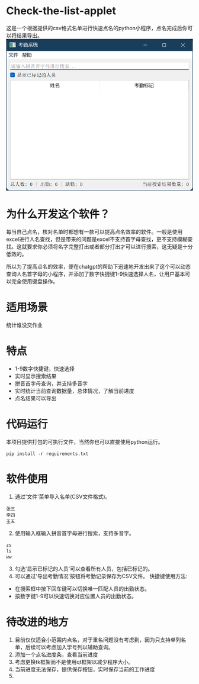 # Check-the-list-applet
这是一个根据提供的csv格式名单进行快速点名的python小程序，点名完成后你可以将结果导出。
![img.png](img/img.png)

# 为什么开发这个软件？

每当自己点名，核对名单时都想有一款可以提高点名效率的软件。一般是使用excel进行人名查找，但是带来的问题是excel不支持首字母查找，更不支持模糊查找。这就要求你必须将名字完整打出或者部分打出才可以进行搜索，这无疑是十分低效的。

所以为了提高点名的效率，便在chatgpt的帮助下迅速地开发出来了这个可以动态查询人名首字母的小程序，并添加了数字快捷键1-9快速选择人名，让用户基本可以完全使用键盘操作。
# 适用场景
统计谁没交作业
# 特点

- 1-9数字快捷键，快速选择
- 实时显示搜索结果
- 拼音首字母查询，并支持多音字
- 实时统计当前查询数据量，总体情况，了解当前进度
- 点名结果可以导出
# 代码运行
本项目提供打包的可执行文件，当然你也可以直接使用python运行。
```commandline
pip install -r requirements.txt
```
# 软件使用

1. 通过'文件'菜单导入名单(CSV文件格式)。
```CSV
张三
李四
王五
```
2. 使用输入框输入拼音首字母进行搜索，支持多音字。
```commandline
zs
ls
ww
```
3. 勾选'显示已标记的人员'可以查看所有人员，包括已标记的。
4. 可以通过'导出考勤情况'按钮将考勤记录保存为CSV文件。
快捷键使用方法:
- 在搜索框中按下回车键可以切换唯一匹配人员的出勤状态。
- 按数字键1-9可以快速切换对应位置人员的出勤状态。


# 待改进的地方
1. 目前仅仅适合小范围内点名，对于重名问题没有考虑到，因为只支持单列名单，后续可以考虑加入学号列以辅助查询。
2. 添加一个点名进度条，查看当前进度
3. 考虑更换tk框架而不是使用qt框架以减少程序大小。
4. 当前进度无法保存，提供保存按钮，实时保存当前的工作进度
5. 